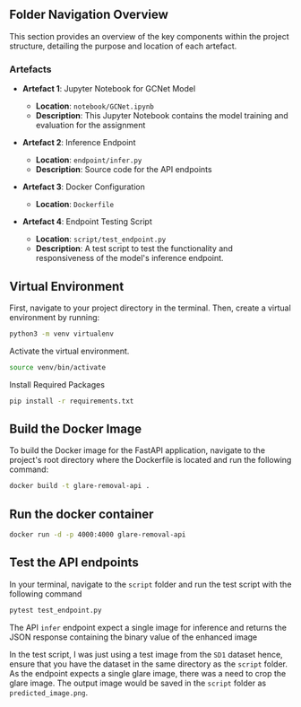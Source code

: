 ## Folder Navigation Overview

This section provides an overview of the key components within the project structure, detailing the purpose and location of each artefact.

### Artefacts

- **Artefact 1**: Jupyter Notebook for GCNet Model
  - **Location**: `notebook/GCNet.ipynb`
  - **Description**: This Jupyter Notebook contains the model training and evaluation for the assignment

- **Artefact 2**: Inference Endpoint
  - **Location**: `endpoint/infer.py`
  - **Description**: Source code for the API endpoints

- **Artefact 3**: Docker Configuration
  - **Location**: `Dockerfile`

- **Artefact 4**: Endpoint Testing Script
  - **Location**: `script/test_endpoint.py`
  - **Description**: A test script to test the functionality and responsiveness of the model's inference endpoint.


## Virtual Environment

First, navigate to your project directory in the terminal. Then, create a virtual environment by running:

```bash
python3 -m venv virtualenv
```

Activate the virtual environment.
```bash
source venv/bin/activate
```

Install Required Packages
```bash
pip install -r requirements.txt
```

## Build the Docker Image

To build the Docker image for the FastAPI application, navigate to the project's root directory where the Dockerfile is located and run the following command:

```bash
docker build -t glare-removal-api .
```

## Run the docker container
```bash
docker run -d -p 4000:4000 glare-removal-api
```

## Test the API endpoints

In your terminal, navigate to the ```script``` folder and run the test script with the following command

```bash
pytest test_endpoint.py
```

The API ```infer``` endpoint expect a single image for inference and returns the JSON response containing the binary value of the enhanced image

In the test script, I was just using a test image from the  ```SD1``` dataset hence, ensure that you have the dataset in the same directory as the ```script``` folder. As the endpoint expects a single glare image, there was a need to crop the glare image. The output image would be saved in the ```script``` folder as ```predicted_image.png```.